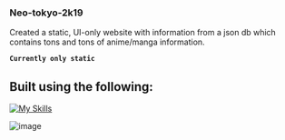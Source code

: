 ### Neo-tokyo-2k19

Created a static, UI-only website with information from a json db which contains tons and tons of anime/manga information.

**` Currently only static `**


## Built using the following:

[![My Skills](https://skillicons.dev/icons?i=html,scss,ts,angular)](https://skillicons.dev)


![image](https://github.com/mvykool/neo-tokyo-2k19/assets/87054757/4240feaf-cb5b-4a7c-bed7-facc9650a468)
